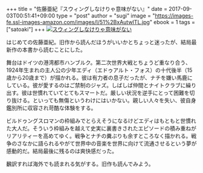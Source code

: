 +++
title = "佐藤亜紀『スウィングしなけりゃ意味がない』"
date = 2017-09-03T00:51:41+09:00
type = "post"
author = "sugi"
image = "https://images-fe.ssl-images-amazon.com/images/I/51%2BxAutwITL.jpg"
ebook = 1
tags = ["satoaki"]
+++
<a href="http://www.amazon.co.jp/exec/obidos/ASIN/4041050766/chezsugi-22/ref=nosim/" name="amazletlink" target="_blank"><img src="https://images-fe.ssl-images-amazon.com/images/I/51%2BxAutwITL.jpg" alt="スウィングしなけりゃ意味がない" class="alignleft"  /></a>

はじめての佐藤亜紀。旧作から読んだほうがいいかとちょっと迷ったが、結局最新作の本書から読むことにした。

舞台はドイツの港湾都市ハンブルク。第二次世界大戦とちょうど重なり合う、1924年生まれの主人公の少年エディ（エドゥアルト・フォス）の十代後半（15歳から20歳まで）が描かれる。彼は有力者の息子だったが、ナチを嫌い馬鹿にしている。彼が愛するのはご禁制のジャズ。しばしば仲間とナイトクラブに繰り出す。彼は世慣れていてとてもスマートだ。厳しい状況を逆手にとって困難を切り抜ける。といっても無傷というわけにはいかない。親しい人々を失い、彼自身鑑別所に収容され苛酷な体験をする。

ビルドゥングスロマンの枠組みでとらえそうになるけどエディはもともと世慣れた大人だ。そういう枠組みを越えて史実に裏書きされたエピソードの積み重ねがリアリティーを高めてゆく。戦争とナチの糞ぶりも余すところなく描かれる。戦争のさなかに語られるやがて世界中の音楽を世界に向けて流通させるという夢が感動的だ。結局最後に残るのは爽快感だった。

飜訳すれば海外でも読まれる気がする。旧作も読んでみよう。
